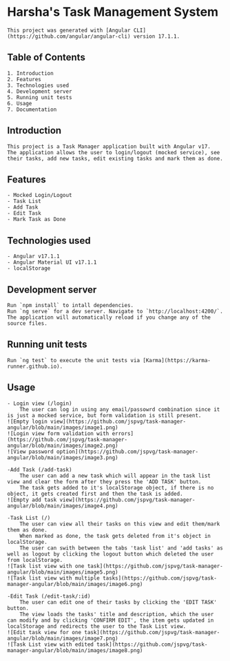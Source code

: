 # Harsha's Task Management System

    This project was generated with [Angular CLI](https://github.com/angular/angular-cli) version 17.1.1.

## Table of Contents

    1. Introduction
    2. Features
    3. Technologies used
    4. Development server
    5. Running unit tests
    6. Usage
    7. Documentation

## Introduction 
    This project is a Task Manager application built with Angular v17.
    The application allows the user to login/logout (mocked service), see their tasks, add new tasks, edit existing tasks and mark them as done.

## Features
    - Mocked Login/Logout
    - Task List
    - Add Task
    - Edit Task
    - Mark Task as Done

## Technologies used
    - Angular v17.1.1
    - Angular Material UI v17.1.1
    - localStorage

## Development server

    Run `npm install` to intall dependencies. 
    Run `ng serve` for a dev server. Navigate to `http://localhost:4200/`. The application will automatically reload if you change any of the source files.

## Running unit tests

    Run `ng test` to execute the unit tests via [Karma](https://karma-runner.github.io).


## Usage

    - Login view (/login)
        The user can log in using any email/passowrd combination since it is just a mocked service, but form validation is still present.
    ![Empty login view](https://github.com/jspvg/task-manager-angular/blob/main/images/image1.png)
    ![Login view form validation with errors](https://github.com/jspvg/task-manager-angular/blob/main/images/image2.png)
    ![View password option](https://github.com/jspvg/task-manager-angular/blob/main/images/image3.png)

    -Add Task (/add-task)
        The user can add a new task which will appear in the task list view and clear the form after they press the 'ADD TASK' button. 
        The task gets added to it's localStorage object, if there is no object, it gets created first and then the task is added.
    ![Empty add task view](https://github.com/jspvg/task-manager-angular/blob/main/images/image4.png)

    -Task List (/)
        The user can view all their tasks on this view and edit them/mark them as done. 
        When marked as done, the task gets deleted from it's object in localStorage.
        The user can swith between the tabs 'task list' and 'add tasks' as well as logout by clicking the logout button which deleted the user from localStorage.
    ![Task list view with one task](https://github.com/jspvg/task-manager-angular/blob/main/images/image5.png)
    ![Task list view with multiple tasks](https://github.com/jspvg/task-manager-angular/blob/main/images/image6.png)

    -Edit Task (/edit-task/:id)
        The user can edit one of their tasks by clicking the 'EDIT TASK' button.
        The view loads the tasks' title and description, which the user can modify and by clicking 'CONFIRM EDIT', the item gets updated in localStorage and redirects the user to the Task List view.
    ![Edit task view for one task](https://github.com/jspvg/task-manager-angular/blob/main/images/image7.png)
    ![Task List view with edited task](https://github.com/jspvg/task-manager-angular/blob/main/images/image8.png)
